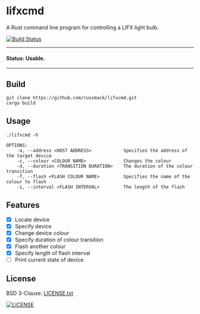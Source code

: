 # lifxcmd

A Rust command line program for controlling a LIFX light bulb.

[![Build Status](https://travis-ci.org/russmack/lifxcmd.svg?branch=master)](https://travis-ci.org/russmack/lifxcmd)

---
#### Status: Usable.
----

## Build
```
git clone https://github.com/russmack/lifxcmd.git
cargo build
```

## Usage
```
./lifxcmd -h

OPTIONS:
    -a, --address <HOST ADDRESS>            Specifies the address of the target device
    -c, --colour <COLOUR NAME>              Changes the colour
    -d, --duration <TRANSITION DURATION>    The duration of the colour transition
    -f, --flash <FLASH COLOUR NAME>         Specifies the name of the colour to flash
    -i, --interval <FLASH INTERVAL>         The length of the flash
```

## Features

- [X] Locate device
- [X] Specify device
- [X] Change device colour
- [X] Specify duration of colour transition
- [X] Flash another colour
- [X] Specify length of flash interval
- [ ] Print current state of device

## License
BSD 3-Clause: [LICENSE.txt](LICENSE.txt)

[<img alt="LICENSE" src="http://img.shields.io/pypi/l/Django.svg?style=flat-square"/>](LICENSE.txt)
